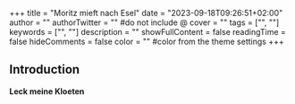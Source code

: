 +++
title = "Moritz mieft nach Esel"
date = "2023-09-18T09:26:51+02:00"
author = ""
authorTwitter = "" #do not include @
cover = ""
tags = ["", ""]
keywords = ["", ""]
description = ""
showFullContent = false
readingTime = false
hideComments = false
color = "" #color from the theme settings
+++
## Introduction

**Leck meine Kloeten**